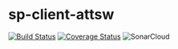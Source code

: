 # sp-client-attsw

[![Build Status](https://travis-ci.org/francescosecci/sp-client-attsw.svg?branch=master)](https://travis-ci.org/francescosecci/sp-client-attsw)
[![Coverage Status](https://coveralls.io/repos/github/francescosecci/sp-client-attsw/badge.svg)](https://coveralls.io/github/francescosecci/sp-client-attsw)
![SonarCloud](https://sonarcloud.io/api/project_badges/measure?project=com.pufose%3Aclient&metric=alert_status)
